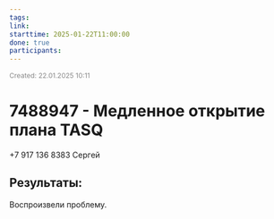```yaml
---
tags: 
link: 
starttime: 2025-01-22T11:00:00
done: true
participants:
---
```

<span style="font-size:12px; color:#888888;">Created: 22.01.2025 10:11</span>


# 7488947 - Медленное открытие плана TASQ

+7 917 136 8383 Сергей


## Результаты:

Воспроизвели проблему.

